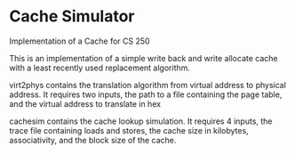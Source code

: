 # Cache Simulator
Implementation of a Cache for CS 250

This is an implementation of a simple write back and write allocate cache with
a least recently used replacement algorithm.

virt2phys contains the translation algorithm from virtual address to physical address. It requires two inputs, the path to a file containing the page table, and the virtual address to translate in hex

cachesim contains the cache lookup simulation. It requires 4 inputs, the trace file containing loads and stores, the cache size in kilobytes, associativity, and the block size of the cache.
